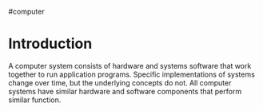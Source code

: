 #computer
# Introduction
A computer system consists of hardware and systems software that work together to run application programs. Specific implementations of systems change over time, but the underlying concepts do not. All computer systems have similar hardware and software components that perform similar function.
